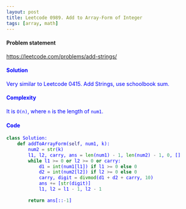 ```yaml
---
layout: post
title: Leetcode 0989. Add to Array-Form of Integer
tags: [array, math]
---
```


#### Problem statement

<a href="https://leetcode.com/problems/add-strings/"> <font color = blue>https://leetcode.com/problems/add-strings/

#### Solution
Very similar to Leetcode 0415. Add Strings, use schoolbook sum.

#### Complexity
It is `O(n)`, where `n` is the length of `num1`.

#### Code
```python
class Solution:
    def addToArrayForm(self, num1, k):
        num2 = str(k)
        l1, l2, carry, ans = len(num1) - 1, len(num2) - 1, 0, []
        while l1 >= 0 or l2 >= 0 or carry:
            d1 = int(num1[l1]) if l1 >= 0 else 0
            d2 = int(num2[l2]) if l2 >= 0 else 0
            carry, digit = divmod(d1 + d2 + carry, 10)
            ans += [str(digit)]
            l1, l2 = l1 - 1, l2 - 1
        
        return ans[::-1]
```
